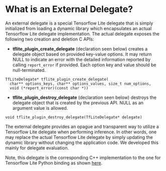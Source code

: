 # What is an External Delegate?
An external delegate is a special Tensorflow Lite delegate that is simply
initialized from loading a dynamic library which encapsulates an actual
Tensorflow Lite delegate implementation. The actual delegate exposes the
following two creation and deletion C APIs:

* __tflite_plugin_create_delegate__ (declaration seen below) creates a delegate
object based on provided key-value options. It may return NULL to indicate an
error with the detailed information reported by calling `report_error` if
provided. Each option key and value should be null-terminated.

```
TfLiteDelegate* tflite_plugin_create_delegate(
  char** options_keys, char** options_values, size_t num_options,
  void (*report_error)(const char *))
```

* __tflite_plugin_destroy_delegate__ (declaration seen below) destroys the
delegate object that is created by the previous API. NULL as an argument value
is allowed.

```
void tflite_plugin_destroy_delegate(TfLiteDelegate* delegate)
```

The external delegate provides an opague and transparent way to utilize a
Tensorflow Lite delegate when performing inference. In other words, one may
replace the actual Tensorflow Lite delegate by simply updating the dynamic
library without changing the application code. We developed this mainly for
delegate evaluation.

Note, this delegate is the corresponding C++ implementation to the one for
Tensorflow Lite Python binding as shown [here](https://github.com/tensorflow/tensorflow/blob/7145fc0e49be01ef6943f4df386ce38567e37797/tensorflow/lite/python/interpreter.py#L42).
